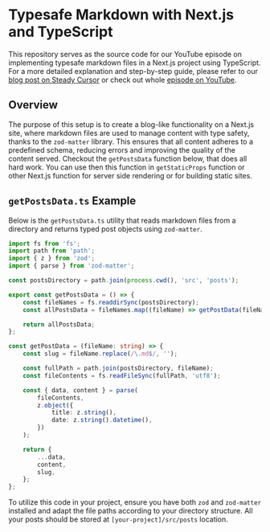 # Typesafe Markdown with Next.js and TypeScript

This repository serves as the source code for our YouTube episode on implementing typesafe markdown files in a Next.js project using TypeScript. For a more detailed explanation and step-by-step guide, please refer to our [blog post on Steady Cursor](https://www.steadycursor.com/episodes/typesafe-markdown-files-with-nextjs-and-typescript) or check out whole [episode on YouTube](https://youtu.be/punYyyKgpWo).

## Overview

The purpose of this setup is to create a blog-like functionality on a Next.js site, where markdown files are used to manage content with type safety, thanks to the `zod-matter` library. This ensures that all content adheres to a predefined schema, reducing errors and improving the quality of the content served. Checkout the `getPostsData` function below, that does all hard work. You can use then this function in `getStaticProps` function or other Next.js function for server side rendering or for building static sites.

## `getPostsData.ts` Example

Below is the `getPostsData.ts` utility that reads markdown files from a directory and returns typed post objects using `zod-matter`.

```typescript
import fs from 'fs';
import path from 'path';
import { z } from 'zod';
import { parse } from 'zod-matter';

const postsDirectory = path.join(process.cwd(), 'src', 'posts');

export const getPostsData = () => {
    const fileNames = fs.readdirSync(postsDirectory);
    const allPostsData = fileNames.map((fileName) => getPostData(fileName));

    return allPostsData;
};

const getPostData = (fileName: string) => {
    const slug = fileName.replace(/\.md$/, '');

    const fullPath = path.join(postsDirectory, fileName);
    const fileContents = fs.readFileSync(fullPath, 'utf8');

    const { data, content } = parse(
        fileContents,
        z.object({
            title: z.string(),
            date: z.string().datetime(),
        })
    );

    return {
        ...data,
        content,
        slug,
    };
};
```

To utilize this code in your project, ensure you have both `zod` and `zod-matter` installed and adapt the file paths according to your directory structure. All your posts should be stored at `[your-project]/src/posts` location.
